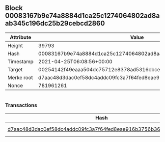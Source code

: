 ## Block 00083167b9e74a8884d1ca25c1274064802ad8aab345c196dc25b29cebcd2860

Attribute | Value
--- | ---
Height | 39793
Hash | 00083167b9e74a8884d1ca25c1274064802ad8aab345c196dc25b29cebcd2860
Timestamp | 2021-04-25T06:08:56+00:00
Target | 00254142f49eaaa504dc75712e8378ad5316cbcead634704b3734b6271167cc4
Merke root | d7aac48d3dac0ef58dc4addc09fc3a7f64fed8eae916b3756b36ed729cfd5e87
Nonce | 781961261

```

```

### Transactions

Hash | Amount
--- | ---
[d7aac48d3dac0ef58dc4addc09fc3a7f64fed8eae916b3756b36ed729cfd5e87](d7aac48d3dac0ef58dc4addc09fc3a7f64fed8eae916b3756b36ed729cfd5e87.md) | 10.00000000 SKEPTI 
